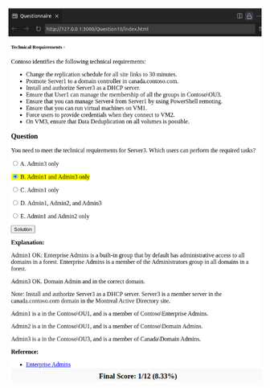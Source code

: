 <img src="https://raw.githubusercontent.com/pc-aide/az-800/main/Question10/png/Preview%20live%20-%20vsCode.png">
